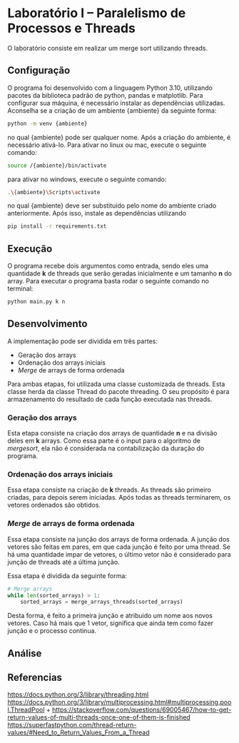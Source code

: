 # Laboratório I – Paralelismo de Processos e Threads

O laboratório consiste em realizar um merge sort utilizando threads. 

## Configuração
O programa foi desenvolvido com a linguagem Python 3.10, utilizando pacotes da biblioteca padrão de python, pandas e matplotlib. Para configurar sua máquina, é necessário instalar as dependências utilizadas. Aconselha se a criação de um ambiente {ambiente} da seguinte forma:

```sh
python -m venv {ambiente}
```

no qual {ambiente} pode ser qualquer nome. Após a criação do ambiente, é necessário ativá-lo. Para ativar no linux ou mac, execute o seguinte comando:

```sh
source /{ambiente}/bin/activate
```

para ativar no windows, execute o seguinte comando:

```sh
.\{ambiente}\Scripts\activate
```

no qual {ambiente} deve ser substituído pelo nome do ambiente criado anteriormente. Após isso, instale as dependências utilizando

```sh
pip install -r requirements.txt
```

## Execução
O programa recebe dois argumentos como entrada, sendo eles uma quantidade **k** de threads que serão geradas inicialmente e um tamanho **n** do array.
Para executar o programa basta rodar o seguinte comando no terminal:

```sh
python main.py k n
```

## Desenvolvimento

A implementação pode ser dividida em três partes:

- Geração dos arrays
- Ordenação dos arrays iniciais
- *Merge* de arrays de forma ordenada

Para ambas etapas, foi utilizada uma classe customizada de threads. Esta classe herda da classe Thread do pacote threading. O seu propósito é para armazenamento do resultado de cada função executada nas threads.

### Geração dos arrays

Esta etapa consiste na criação dos arrays de quantidade **n** e na divisão deles em **k** arrays. Como essa parte é o input para o algoritmo de *mergesort*, ela não é considerada na contabilização da duração do programa.

### Ordenação dos arrays iniciais

Essa etapa consiste na criação de **k** threads. As threads são primeiro criadas, para depois serem iniciadas. Após todas as threads terminarem, os vetores ordenados são obtidos.

### *Merge* de arrays de forma ordenada

Essa etapa consiste na junção dos arrays de forma ordenada. A junção dos vetores são feitas em pares, em que cada junção é feito por uma thread. Se há uma quantidade impar de vetores, o último vetor não é considerado para junção de threads até a última junção. 

Essa etapa é dividida da seguinte forma:
```python
# Merge arrays
while len(sorted_arrays) > 1:
    sorted_arrays = merge_arrays_threads(sorted_arrays)
```
Desta forma, é feito a primeira junção e atribuido um nome aos novos vetores. Caso há mais que 1 vetor, significa que ainda tem como fazer junção e o processo continua. 

## Análise

## Referencias

https://docs.python.org/3/library/threading.html
https://docs.python.org/3/library/multiprocessing.html#multiprocessing.pool.ThreadPool +  https://stackoverflow.com/questions/69005467/how-to-get-return-values-of-multi-threads-once-one-of-them-is-finished
https://superfastpython.com/thread-return-values/#Need_to_Return_Values_From_a_Thread